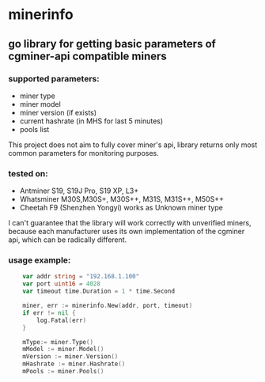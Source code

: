 # minerinfo
## go library for getting basic parameters of cgminer-api compatible miners

### supported parameters:
- miner type
- miner model
- miner version (if exists)
- current hashrate (in MHS for last 5 minutes)
- pools list


This project does not aim to fully cover miner's api, library returns only most common parameters for monitoring purposes.

### tested on:
- Antminer S19, S19J Pro, S19 XP, L3+
- Whatsminer M30S,M30S+, M30S++, M31S, M31S++, M50S++
- Cheetah F9 (Shenzhen Yongyi) works as Unknown miner type


I can't guarantee that the library will work correctly with unverified miners, because each manufacturer uses its own implementation of the cgminer api, which can be radically different.

### usage example:
``` go
	var addr string = "192.168.1.100"
	var port uint16 = 4028
	var timeout time.Duration = 1 * time.Second

	miner, err := minerinfo.New(addr, port, timeout)
	if err != nil {
		log.Fatal(err)
	}

	mType:= miner.Type()
	mModel := miner.Model()
	mVersion := miner.Version()
	mHashrate := miner.Hashrate()
	mPools := miner.Pools()
	
```
